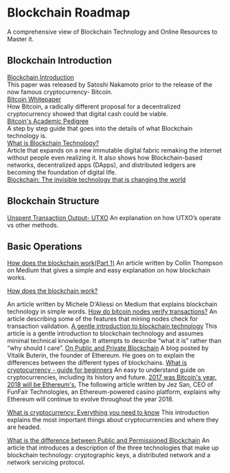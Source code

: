# Blockchain Roadmap
A comprehensive view of Blockchain Technology and Online Resources to Master it.
## Blockchain Introduction
[Blockchain Introduction](https://www.ibm.com/in-en/topics/what-is-blockchain)   
This paper was released by Satoshi Nakamoto prior to the release of the now famous cryptocurrency- Bitcoin.   
[Bitcoin Whitepaper](https://bitcoin.org/bitcoin.pdf)    
How Bitcoin, a radically different proposal for a decentralized cryptocurrency showed that digital cash could be viable.    
[Bitcoin's Academic Pedigree](https://queue.acm.org/detail.cfm?id=3136559)     
A step by step guide that goes into the details of what Blockchain technology is.    
[What is Blockchain Technology?](https://blockgeeks.com/guides/what-is-blockchain-technology/)    
Article that expands on a new immutable digital fabric remaking the internet without people even realizing it. It also shows how Blockchain-based networks, decentralized apps (DApps), and distributed ledgers are becoming the foundation of digital life.    
[Blockchain: The invisible technology that is changing the world](https://www.pcmag.com/news/blockchain-the-invisible-technology-thats-changing-the-world)   

## Blockchain Structure
[Unspent Transaction Output- UTXO](https://smithandcrown.com/glossary/unspent-transaction-outputs-utxo/)
An explanation on how UTXO’s operate vs other methods.

## Basic Operations

[How does the blockchain work(Part 1)](https://medium.com/blockchain-review/how-does-the-blockchain-work-for-dummies-explained-simply-9f94d386e093)
An article written by Collin Thompson on Medium that gives a simple and easy explanation on how blockchain works.


[How does the blockchain work?](https://onezero.medium.com/how-does-the-blockchain-work-98c8cd01d2ae)

 An article written by Michele D'Aliessi on Medium that explains blockchain technology in simple words.
[How do bitcoin nodes verify transactions?](https://smartereum.com/8970/how-do-bitcoin-nodes-verify-transactions/)
 An article describing some of the features that mining nodes check for transaction validation.
[A gentle introduction to blockchain technology](https://bitsonblocks.net/2015/09/09/gentle-introduction-blockchain-technology/)
  This article is a gentle introduction to blockchain technology and assumes minimal technical knowledge. It attempts to describe “what it is” rather than “why should I care”.
[On Public and Private Blockchain](https://blog.ethereum.org/2015/08/07/on-public-and-private-blockchains/)
A blog posted by Vitalik Buterin, the founder of Ethereum. He goes on to explain the differences between the different types of blockchains.
[What is cryptocurrency - guide for beginners](https://cointelegraph.com/blockchain-for-beginners/what-is-a-cryptocurrency-a-beginners-guide-to-digital-money#accept-as-payment-for-business)
An easy to understand guide on cryptocurrencies, including its history and future.
[2017 was Bitcoin's year. 2018 will be Ethereum's.](https://www.coindesk.com/markets/2017/12/27/2017-was-bitcoins-year-2018-will-be-ethereums/)
The following article written by Jez San, CEO of FunFair Technologies, an Ethereum-powered casino platform, explains why Ethereum will continue to evolve throughout the year 2018.

[What is cryptocurrency: Everything you need to know](https://blockgeeks.com/guides/what-is-cryptocurrency/)
 This introduction explains the most important things about cryptocurrencies and where they are headed.



[What is the difference between Public and Permissioned Blockchain](https://www.coindesk.com/learn/how-does-blockchain-technology-work/)
An article that introduces a description of the three technologies that make up blockchain technology: cryptographic keys, a distributed network and a network servicing protocol.

